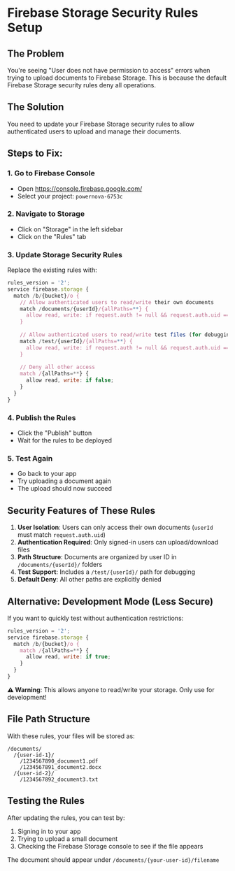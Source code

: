 # Firebase Storage Security Rules Setup

## The Problem
You're seeing "User does not have permission to access" errors when trying to upload documents to Firebase Storage. This is because the default Firebase Storage security rules deny all operations.

## The Solution
You need to update your Firebase Storage security rules to allow authenticated users to upload and manage their documents.

## Steps to Fix:

### 1. Go to Firebase Console
- Open https://console.firebase.google.com/
- Select your project: `powernova-6753c`

### 2. Navigate to Storage
- Click on "Storage" in the left sidebar
- Click on the "Rules" tab

### 3. Update Storage Security Rules
Replace the existing rules with:

```javascript
rules_version = '2';
service firebase.storage {
  match /b/{bucket}/o {
    // Allow authenticated users to read/write their own documents
    match /documents/{userId}/{allPaths=**} {
      allow read, write: if request.auth != null && request.auth.uid == userId;
    }
    
    // Allow authenticated users to read/write test files (for debugging)
    match /test/{userId}/{allPaths=**} {
      allow read, write: if request.auth != null && request.auth.uid == userId;
    }
    
    // Deny all other access
    match /{allPaths=**} {
      allow read, write: if false;
    }
  }
}
```

### 4. Publish the Rules
- Click the "Publish" button
- Wait for the rules to be deployed

### 5. Test Again
- Go back to your app
- Try uploading a document again
- The upload should now succeed

## Security Features of These Rules

1. **User Isolation**: Users can only access their own documents (`userId` must match `request.auth.uid`)
2. **Authentication Required**: Only signed-in users can upload/download files
3. **Path Structure**: Documents are organized by user ID in `/documents/{userId}/` folders
4. **Test Support**: Includes a `/test/{userId}/` path for debugging
5. **Default Deny**: All other paths are explicitly denied

## Alternative: Development Mode (Less Secure)
If you want to quickly test without authentication restrictions:

```javascript
rules_version = '2';
service firebase.storage {
  match /b/{bucket}/o {
    match /{allPaths=**} {
      allow read, write: if true;
    }
  }
}
```

**⚠️ Warning**: This allows anyone to read/write your storage. Only use for development!

## File Path Structure
With these rules, your files will be stored as:
```
/documents/
  /{user-id-1}/
    /1234567890_document1.pdf
    /1234567891_document2.docx
  /{user-id-2}/
    /1234567892_document3.txt
```

## Testing the Rules
After updating the rules, you can test by:
1. Signing in to your app
2. Trying to upload a small document
3. Checking the Firebase Storage console to see if the file appears

The document should appear under `/documents/{your-user-id}/filename`
